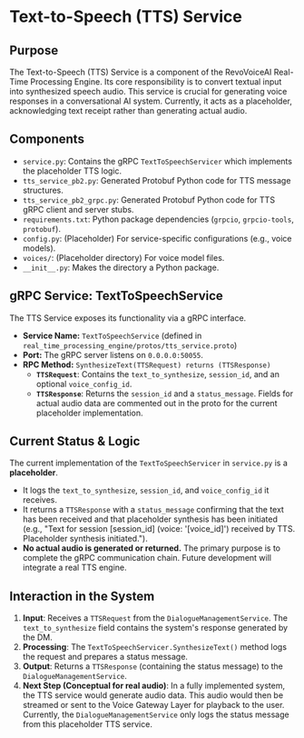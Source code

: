# Text-to-Speech (TTS) Service

## Purpose

The Text-to-Speech (TTS) Service is a component of the RevoVoiceAI Real-Time Processing Engine. Its core responsibility is to convert textual input into synthesized speech audio. This service is crucial for generating voice responses in a conversational AI system. Currently, it acts as a placeholder, acknowledging text receipt rather than generating actual audio.

## Components

*   `service.py`: Contains the gRPC `TextToSpeechServicer` which implements the placeholder TTS logic.
*   `tts_service_pb2.py`: Generated Protobuf Python code for TTS message structures.
*   `tts_service_pb2_grpc.py`: Generated Protobuf Python code for TTS gRPC client and server stubs.
*   `requirements.txt`: Python package dependencies (`grpcio`, `grpcio-tools`, `protobuf`).
*   `config.py`: (Placeholder) For service-specific configurations (e.g., voice models).
*   `voices/`: (Placeholder directory) For voice model files.
*   `__init__.py`: Makes the directory a Python package.

## gRPC Service: TextToSpeechService

The TTS Service exposes its functionality via a gRPC interface.

*   **Service Name:** `TextToSpeechService` (defined in `real_time_processing_engine/protos/tts_service.proto`)
*   **Port:** The gRPC server listens on `0.0.0.0:50055`.
*   **RPC Method:** `SynthesizeText(TTSRequest) returns (TTSResponse)`
    *   **`TTSRequest`**: Contains the `text_to_synthesize`, `session_id`, and an optional `voice_config_id`.
    *   **`TTSResponse`**: Returns the `session_id` and a `status_message`. Fields for actual audio data are commented out in the proto for the current placeholder implementation.

## Current Status & Logic

The current implementation of the `TextToSpeechServicer` in `service.py` is a **placeholder**.
*   It logs the `text_to_synthesize`, `session_id`, and `voice_config_id` it receives.
*   It returns a `TTSResponse` with a `status_message` confirming that the text has been received and that placeholder synthesis has been initiated (e.g., "Text for session [session_id] (voice: '[voice_id]') received by TTS. Placeholder synthesis initiated.").
*   **No actual audio is generated or returned.** The primary purpose is to complete the gRPC communication chain. Future development will integrate a real TTS engine.

## Interaction in the System

1.  **Input**: Receives a `TTSRequest` from the `DialogueManagementService`. The `text_to_synthesize` field contains the system's response generated by the DM.
2.  **Processing**: The `TextToSpeechServicer.SynthesizeText()` method logs the request and prepares a status message.
3.  **Output**: Returns a `TTSResponse` (containing the status message) to the `DialogueManagementService`.
4.  **Next Step (Conceptual for real audio)**: In a fully implemented system, the TTS service would generate audio data. This audio would then be streamed or sent to the Voice Gateway Layer for playback to the user. Currently, the `DialogueManagementService` only logs the status message from this placeholder TTS service.
